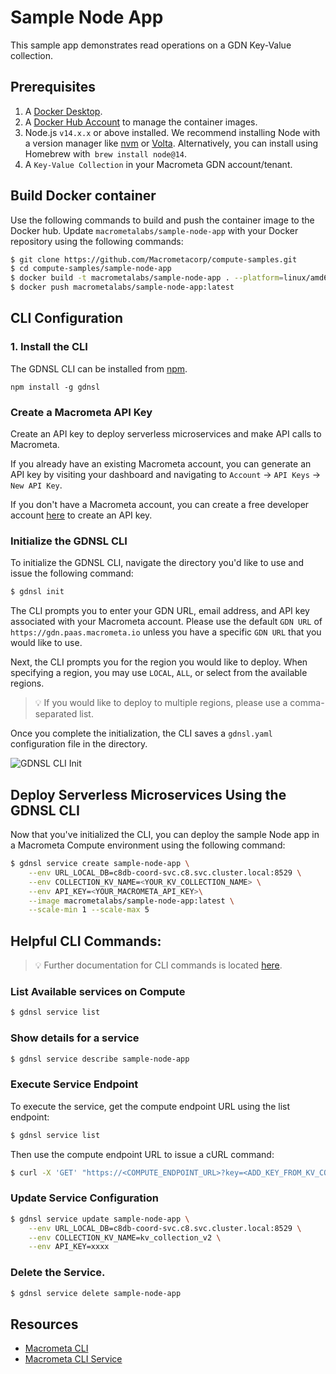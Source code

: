 # Sample Node App

This sample app demonstrates read operations on a GDN Key-Value collection.

## Prerequisites

1. A [Docker Desktop](https://docs.docker.com/get-docker/).
2. A [Docker Hub Account](https://hub.docker.com/) to manage the container images.
3. Node.js `v14.x.x` or above installed. We recommend installing Node with a version manager like [nvm](https://github.com/nvm-sh/nvm#installing-and-updating) or [Volta](https://volta.sh/). Alternatively, you can install using Homebrew with` brew install node@14`.
4. A `Key-Value Collection` in your Macrometa GDN account/tenant.

## Build Docker container

Use the following commands to build and push the container image to the Docker hub. Update `macrometalabs/sample-node-app` with your Docker repository using the following commands:

```bash
$ git clone https://github.com/Macrometacorp/compute-samples.git
$ cd compute-samples/sample-node-app
$ docker build -t macrometalabs/sample-node-app . --platform=linux/amd64 --no-cache
$ docker push macrometalabs/sample-node-app:latest
```
## CLI Configuration

### 1. Install the CLI

The GDNSL CLI can be installed from [npm](https://www.npmjs.com/package/gdnsl).

```
npm install -g gdnsl
```

### Create a Macrometa API Key

Create an API key to deploy serverless microservices and make API calls to Macrometa.

If you already have an existing Macrometa account, you can generate an API key by visiting your dashboard and navigating to `Account` → `API Keys` → `New API Key`. 

If you don't have a Macrometa account, you can create a free developer account [here](https://auth.paas.macrometa.io/signup) to create an API key.

### Initialize the GDNSL CLI

To initialize the GDNSL CLI, navigate the directory you'd like to use and issue the following command:

```bash
$ gdnsl init
```

The CLI prompts you to enter your GDN URL, email address, and API key associated with your Macrometa account. Please use the default `GDN URL` of `https://gdn.paas.macrometa.io` unless you have a specific `GDN URL` that you would like to use.

Next, the CLI prompts you for the region you would like to deploy. When specifying a region, you may use `LOCAL`, `ALL`, or select from the available regions.

> 💡 If you would like to deploy to multiple regions, please use a comma-separated list.

Once you complete the initialization, the CLI saves a `gdnsl.yaml` configuration file in the directory.

![GDNSL CLI Init](https://i.imgur.com/c4bkk5C.png)

## Deploy Serverless Microservices Using the GDNSL CLI

Now that you've initialized the CLI, you can deploy the sample Node app in a Macrometa Compute environment using the following command:


```bash
$ gdnsl service create sample-node-app \
    --env URL_LOCAL_DB=c8db-coord-svc.c8.svc.cluster.local:8529 \
    --env COLLECTION_KV_NAME=<YOUR_KV_COLLECTION_NAME> \
    --env API_KEY=<YOUR_MACROMETA_API_KEY>\
    --image macrometalabs/sample-node-app:latest \
    --scale-min 1 --scale-max 5
```
## Helpful CLI Commands:

> 💡 Further documentation for CLI commands is located [here](https://macrometacorp.github.io/docs-gdnsl/).

### List Available services on Compute

```bash
$ gdnsl service list
```

### Show details for a service

```bash
$ gdnsl service describe sample-node-app
```

### Execute Service Endpoint

To execute the service, get the compute endpoint URL using the list endpoint:

```bash
$ gdnsl service list
```

Then use the compute endpoint URL to issue a cURL command:

```bash
$ curl -X 'GET' "https://<COMPUTE_ENDPOINT_URL>?key=<ADD_KEY_FROM_KV_COLLECTION>" --insecure
```

### Update Service Configuration

```bash
$ gdnsl service update sample-node-app \
    --env URL_LOCAL_DB=c8db-coord-svc.c8.svc.cluster.local:8529 \
    --env COLLECTION_KV_NAME=kv_collection_v2 \
    --env API_KEY=xxxx
```

### Delete the Service.

```bash
$ gdnsl service delete sample-node-app
```

## Resources

- [Macrometa CLI](https://macrometacorp.github.io/docs-gdnsl/)
- [Macrometa CLI Service](https://macrometacorp.github.io/docs-gdnsl/cmd/gdnsl_service)
